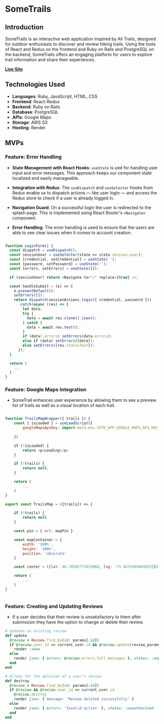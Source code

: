 # SomeTrails

## Introduction

SomeTrails is an interactive web application inspired by All Trails, designed for outdoor enthusiasts to discover and review hiking trails. Using the tools of React and Redux on the frontend and Ruby on Rails and PostgreSQL on the backend, SomeTrails offers an engaging platform for users to explore trail information and share their experiences.

[**Live Site**](https://sometrails-bhz9.onrender.com)

## Technologies Used
- **Languages**: Ruby, JavaScript, HTML, CSS
- **Frontend**: React-Redux
- **Backend**: Ruby on Rails
- **Database**: PostgreSQL
- **APIs**: Google Maps
- **Storage**: AWS S3
- **Hosting**: Render

## MVPs


### Feature: Error Handling

- **State Management with React Hooks**: `useState` is ued for handling user input and error messages. This approach keeps our component state localized and easily manageable.

- **Integration with Redux**: The `useDispatch` and `useSelector` hooks from Redux enable us to dispatch actions — like user login — and access the Redux store to check if a user is already logged in.

- **Navigation Guard**: On a successful login the user is redirected to the splash page. This is implemented using React Router's `<Navigate>` component.

- **Error Handling**: The error handling is used to ensure that the users are able to see clear issues when it comes to account creation.

```javascript

function LoginForm() {
  const dispatch = useDispatch();
  const sessionUser = useSelector(state => state.session.user);
  const [credential, setCredential] = useState('');
  const [password, setPassword] = useState('');
  const [errors, setErrors] = useState([]);

  if (sessionUser) return <Navigate to="/" replace={true} />;

  const handleSubmit = (e) => {
    e.preventDefault();
    setErrors([]);
    return dispatch(sessionActions.login({ credential, password }))
      .catch(async (res) => {
        let data;
        try {
          data = await res.clone().json();
        } catch {
          data = await res.text(); 
        }
        if (data?.errors) setErrors(data.errors);
        else if (data) setErrors([data]);
        else setErrors([res.statusText]);
      });
  }

  return (
    ...
  )
}

  ```

### Feature: Google Maps Integration

- SomeTrail enhances user experience by allowing them to see a preview list of trails as well as a visual location of each trail.

```javascript

function TrailsMapWrapper({ trails }) {
    const { isLoaded } = useLoadScript({
        googleMapsApiKey: import.meta.env.VITE_APP_GOOGLE_MAPS_API_KEY
    
    })

    if (!isLoaded) {
        return <p>Loading</p>
    }

    if (!trails) {
        return null;
    }

    return (
        ...
    )
}

export const TrailsMap = ({trails}) => {

    if (!trails) {
        return null
    }

    const pin = { url: mapPin }

    const mapContainer = {
        width: '100%',
        height: '100%',
        position: 'absolute'
    }

    const center = ({lat: 40.78585773023068, lng: -73.46763094030253})

    return (
        ...
    )
}



```


### Feature: Creating and Updating Reviews

- If a user decides that their review is unsatisfactory to them after submission they have the option to change or delete their review. 

```ruby
# Updates an existing review
def update
  @review = Review.find_by(id: params[:id])
  if @review.user_id == current_user.id && @review.update(review_params)
    render :show 
  else 
    render json: { errors: @review.errors.full_messages }, status: :unprocessable_entity
  end
end

# Allows for the deletion of a user's review
def destroy
  @review = Review.find_by(id: params[:id])
  if @review && @review.user_id == current_user.id
    @review.destroy
    render json: { message: 'Review deleted successfully' }
  else
    render json: { errors: 'Invalid action' }, status: :unauthorized
  end
end

```

